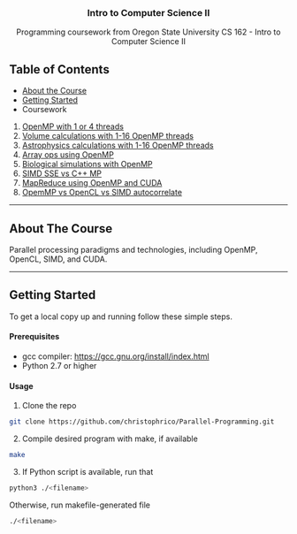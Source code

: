 <!-- HEADER -->
<br />
<p align="center">
  <h3 align="center">Intro to Computer Science II</h3>
  <p align="center">
    Programming coursework from Oregon State University CS 162 - Intro to Computer Science II
</p>


<!-- TABLE OF CONTENTS -->
## Table of Contents
* [About the Course](#about-the-course)
* [Getting Started](#getting-started)
* Coursework
 1. [OpenMP with 1 or 4 threads](./p0)
 2. [Volume calculations with 1-16 OpenMP threads](./p1)
 3. [Astrophysics calculations with 1-16 OpenMP threads](./p2)
 4. [Array ops using OpenMP](./p3)
 5. [Biological simulations with OpenMP](./p4)
 6. [SIMD SSE vs C++ MP](./p5)
 7. [MapReduce using OpenMP and CUDA](./p6)
 8. [OpemMP vs OpenCL vs SIMD autocorrelate](./p7)


---
<!-- ABOUT THE Course -->
## About The Course
Parallel processing paradigms and technologies, including OpenMP, OpenCL, SIMD, and CUDA.

---
<!-- GETTING STARTED -->
## Getting Started
To get a local copy up and running follow these simple steps.


#### Prerequisites
* gcc compiler: https://gcc.gnu.org/install/index.html
* Python 2.7 or higher

#### Usage
1. Clone the repo
```sh
git clone https://github.com/christophrico/Parallel-Programming.git
```
2. Compile desired program with make, if available
```sh
make
```
3. If Python script is available, run that
```sh
python3 ./<filename>
```
Otherwise, run makefile-generated file
```sh
./<filename>
